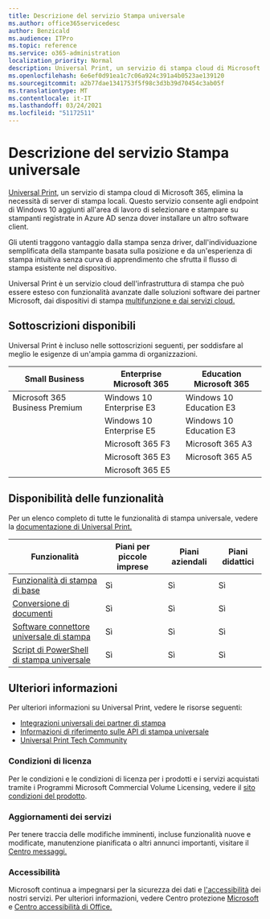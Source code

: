 ```yaml
---
title: Descrizione del servizio Stampa universale
ms.author: office365servicedesc
author: Benzicald
ms.audience: ITPro
ms.topic: reference
ms.service: o365-administration
localization_priority: Normal
description: Universal Print, un servizio di stampa cloud di Microsoft 365, elimina la necessità di server di stampa locali.
ms.openlocfilehash: 6e6ef0d91ea1c7c06a924c391a4b0523ae139120
ms.sourcegitcommit: a2b77dae1341753f5f98c3d3b39d70454c3ab05f
ms.translationtype: MT
ms.contentlocale: it-IT
ms.lasthandoff: 03/24/2021
ms.locfileid: "51172511"
---
```

# <a name="universal-print-service-description"></a>Descrizione del servizio Stampa universale

[Universal Print](https://www.microsoft.com/microsoft-365/windows/universal-print), un servizio di stampa cloud di Microsoft 365, elimina la necessità di server di stampa locali. Questo servizio consente agli endpoint di Windows 10 aggiunti all'area di lavoro di selezionare e stampare su stampanti registrate in Azure AD senza dover installare un altro software client.

Gli utenti traggono vantaggio dalla stampa senza driver, dall'individuazione semplificata della stampante basata sulla posizione e da un'esperienza di stampa intuitiva senza curva di apprendimento che sfrutta il flusso di stampa esistente nel dispositivo.

Universal Print è un servizio cloud dell'infrastruttura di stampa che può essere esteso con funzionalità avanzate dalle soluzioni software dei partner Microsoft, dai dispositivi di stampa [multifunzione e dai servizi cloud.](/universal-print/fundamentals/universal-print-partner-integrations)

## <a name="available-subscriptions"></a>Sottoscrizioni disponibili

Universal Print è incluso nelle sottoscrizioni seguenti, per soddisfare al meglio le esigenze di un'ampia gamma di organizzazioni.

| Small Business                 | Enterprise Microsoft 365     | Education Microsoft 365 |
|--------------------------------|------------------------------|-------------------------|
| Microsoft 365 Business Premium | Windows 10 Enterprise E3     | Windows 10 Education E3 |
|                                | Windows 10 Enterprise E5     | Windows 10 Education E3 |
|                                | Microsoft 365 F3             | Microsoft 365 A3        |
|                                | Microsoft 365 E3             | Microsoft 365 A5        |
|                                | Microsoft 365 E5             |                         |

## <a name="feature-availability"></a>Disponibilità delle funzionalità

Per un elenco completo di tutte le funzionalità di stampa universale, vedere la [documentazione di Universal Print.](/universal-print/)

| Funzionalità                                  | Piani per piccole imprese | Piani aziendali | Piani didattici |
|------------------------------------------|----------------------|------------------|-----------------|
| [Funzionalità di stampa di base](/universal-print/)             | Sì                  | Sì              | Sì             |
| [Conversione di documenti](/universal-print/fundamentals/universal-print-document-conversion)                  | Sì                  | Sì              | Sì             |
| [Software connettore universale di stampa](/universal-print/fundamentals/universal-print-connector-overview)   | Sì                  | Sì              | Sì             |
| [Script di PowerShell di stampa universale](/universal-print/fundamentals/universal-print-powershell) | Sì                  | Sì              | Sì             |

## <a name="learn-more"></a>Ulteriori informazioni

Per ulteriori informazioni su Universal Print, vedere le risorse seguenti:

- [Integrazioni universali dei partner di stampa](/universal-print/fundamentals/universal-print-partner-integrations)
- [Informazioni di riferimento sulle API di stampa universale](/graph/universal-print-concept-overview)
- [Universal Print Tech Community](https://techcommunity.microsoft.com/t5/universal-print/ct-p/UniversalPrint)

### <a name="licensing-terms"></a>Condizioni di licenza

Per le condizioni e le condizioni di licenza per i prodotti e i servizi acquistati tramite i Programmi Microsoft Commercial Volume Licensing, vedere il [sito condizioni del prodotto](https://www.microsoft.com/licensing/terms/). 

### <a name="service-updates"></a>Aggiornamenti dei servizi

Per tenere traccia delle modifiche imminenti, incluse funzionalità nuove e modificate, manutenzione pianificata o altri annunci importanti, visitare il [Centro messaggi.](/microsoft-365/admin/manage/message-center)

### <a name="accessibility"></a>Accessibilità

Microsoft continua a impegnarsi per la sicurezza dei dati e [l'accessibilità](https://www.microsoft.com/trust-center/compliance/accessibility) dei nostri servizi. Per ulteriori informazioni, vedere Centro protezione [Microsoft](https://www.microsoft.com/trust-center) e [Centro accessibilità di Office.](https://support.microsoft.com/topic/office-accessibility-center-resources-for-people-with-disabilities-ecab0fcf-d143-4fe8-a2ff-6cd596bddc6d)